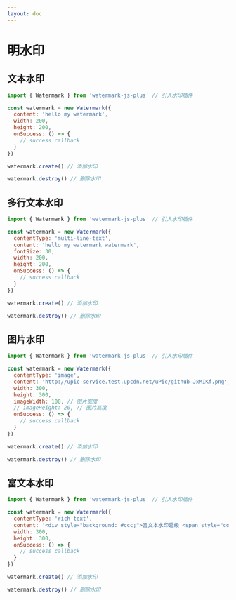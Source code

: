```yaml
---
layout: doc
---
```

# 明水印

<script setup lang="ts">
import VPButton from 'vitepress/dist/client/theme-default/components/VPButton.vue';
import { ref, getCurrentInstance } from 'vue';
import { Watermark } from '../../../src';
import { useData } from 'vitepress';

const { isDark } = useData();
const decodeBlindImage = ref('');
const app = getCurrentInstance();

// 文本水印
const textWatermark = new Watermark({
  content: 'hello my watermark',
  width: 200,
  height: 200,
  onSuccess: () => {
    app.appContext.config.globalProperties.$message({
      message: '文本水印添加成功！',
      type: 'success'
    });
  }
});
const handleAddTextWatermark = () => {
  if (isDark.value) {
    textWatermark.options.fontColor = '#fff'
  }
  textWatermark.create();
};
const handleRemoveTextWatermark = () => {
  textWatermark.destroy();
};

// 多行文本水印
const multiLineTextWatermark = new Watermark({
  contentType: 'multi-line-text',
  content: 'hello my watermark watermark',
  fontSize: 30,
  width: 200,
  height: 200,
  onSuccess: () => {
    app.appContext.config.globalProperties.$message({
      message: '多行文本水印添加成功！',
      type: 'success'
    });
  }
});
const handleAddMultiLineTextWatermark = () => {
  if (isDark.value) {
    multiLineTextWatermark.options.fontColor = '#fff'
  }
  multiLineTextWatermark.create();
};
const handleRemoveMultiLineTextWatermark = () => {
  multiLineTextWatermark.destroy();
};

// 图片水印
const imageWatermark = new Watermark({
  contentType: 'image',
  image: 'http://upic-service.test.upcdn.net/uPic/github-JxMIKf.png',
  imageWidth: 200,
  // imageHeight: 20,
  width: 300,
  height: 300,
  onSuccess: () => {
    app.appContext.config.globalProperties.$message({
      message: '图片水印添加成功！',
      type: 'success'
    });
  }
});
const handleAddImageWatermark = () => {
  imageWatermark.create();
};
const handleRemoveImageWatermark = () => {
  imageWatermark.destroy();
};

// 富文本水印
const richTextWatermark = new Watermark({
  contentType: 'rich-text',
  content: '<div style="background: #ccc;">富文本水印 <span style="color: #f00">good</span></div>',
  width: 300,
  height: 300,
  onSuccess: () => {
    app.appContext.config.globalProperties.$message({
      message: '富文本水印添加成功！',
      type: 'success'
    });
  }
});
const handleAddRichTextWatermark = () => {
  richTextWatermark.create();
};
const handleRemoveRichTextWatermark = () => {
  richTextWatermark.destroy();
};
</script>

## 文本水印

```js
import { Watermark } from 'watermark-js-plus' // 引入水印插件

const watermark = new Watermark({
  content: 'hello my watermark',
  width: 200,
  height: 200,
  onSuccess: () => {
    // success callback
  }
})

watermark.create() // 添加水印

watermark.destroy() // 删除水印
```
<el-space>
  <VPButton text="添加文本水印" @click="handleAddTextWatermark"></VPButton>
  <VPButton text="删除文本水印" @click="handleRemoveTextWatermark"></VPButton>
</el-space>

## 多行文本水印

```js
import { Watermark } from 'watermark-js-plus' // 引入水印插件

const watermark = new Watermark({
  contentType: 'multi-line-text',
  content: 'hello my watermark watermark',
  fontSize: 30,
  width: 200,
  height: 200,
  onSuccess: () => {
    // success callback
  }
})

watermark.create() // 添加水印

watermark.destroy() // 删除水印
```
<el-space>
  <VPButton text="添加多行文本水印" @click="handleAddMultiLineTextWatermark"></VPButton>
  <VPButton text="删除多行文本水印" @click="handleRemoveMultiLineTextWatermark"></VPButton>
</el-space>

## 图片水印

```js
import { Watermark } from 'watermark-js-plus' // 引入水印插件

const watermark = new Watermark({
  contentType: 'image',
  content: 'http://upic-service.test.upcdn.net/uPic/github-JxMIKf.png',
  width: 300,
  height: 300,
  imageWidth: 100, // 图片宽度
  // imageHeight: 20, // 图片高度
  onSuccess: () => {
    // success callback
  }
})

watermark.create() // 添加水印

watermark.destroy() // 删除水印
```
<el-space>
  <VPButton text="添加图片水印" @click="handleAddImageWatermark"></VPButton>
  <VPButton text="删除图片水印" @click="handleRemoveImageWatermark"></VPButton>
</el-space>

## 富文本水印

```js
import { Watermark } from 'watermark-js-plus' // 引入水印插件

const watermark = new Watermark({
  contentType: 'rich-text',
  content: '<div style="background: #ccc;">富文本水印超级 <span style="color: #f00">棒</span></div>',
  width: 300,
  height: 300,
  onSuccess: () => {
    // success callback
  }
})

watermark.create() // 添加水印

watermark.destroy() // 删除水印
```
<el-space>
  <VPButton text="添加富文本水印" @click="handleAddRichTextWatermark"></VPButton>
  <VPButton text="删除富文本水印" @click="handleRemoveRichTextWatermark"></VPButton>
</el-space>

